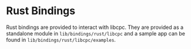 # Rust Bindings

Rust bindings are provided to interact with libcpc. They are provided as a
standalone module in `lib/bindings/rust/libcpc` and a sample app can be found
in `lib/bindings/rust/libcpc/examples`.
